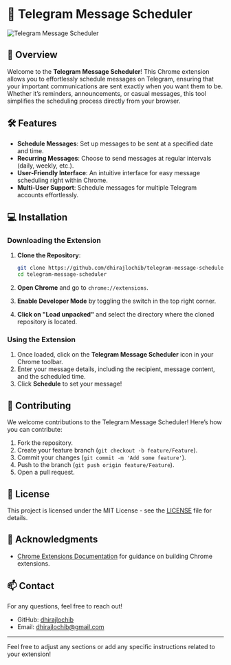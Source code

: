 
# 🚀 Telegram Message Scheduler

![Telegram Message Scheduler](https://img.shields.io/badge/Telegram-Message%20Scheduler-brightgreen)

## 📜 Overview

Welcome to the **Telegram Message Scheduler**! This Chrome extension allows you to effortlessly schedule messages on Telegram, ensuring that your important communications are sent exactly when you want them to be. Whether it’s reminders, announcements, or casual messages, this tool simplifies the scheduling process directly from your browser.

## 🛠 Features

- **Schedule Messages**: Set up messages to be sent at a specified date and time.
- **Recurring Messages**: Choose to send messages at regular intervals (daily, weekly, etc.).
- **User-Friendly Interface**: An intuitive interface for easy message scheduling right within Chrome.
- **Multi-User Support**: Schedule messages for multiple Telegram accounts effortlessly.

## 💻 Installation

### Downloading the Extension

1. **Clone the Repository**:
   ```bash
   git clone https://github.com/dhirajlochib/telegram-message-scheduler.git
   cd telegram-message-scheduler
   ```

2. **Open Chrome** and go to `chrome://extensions`.

3. **Enable Developer Mode** by toggling the switch in the top right corner.

4. **Click on "Load unpacked"** and select the directory where the cloned repository is located.

### Using the Extension

1. Once loaded, click on the **Telegram Message Scheduler** icon in your Chrome toolbar.
2. Enter your message details, including the recipient, message content, and the scheduled time.
3. Click **Schedule** to set your message!

## 🤖 Contributing

We welcome contributions to the Telegram Message Scheduler! Here’s how you can contribute:

1. Fork the repository.
2. Create your feature branch (`git checkout -b feature/Feature`).
3. Commit your changes (`git commit -m 'Add some feature'`).
4. Push to the branch (`git push origin feature/Feature`).
5. Open a pull request.

## 📜 License

This project is licensed under the MIT License - see the [LICENSE](LICENSE) file for details.

## 🤝 Acknowledgments

- [Chrome Extensions Documentation](https://developer.chrome.com/docs/extensions/mv3/) for guidance on building Chrome extensions.

## 📫 Contact

For any questions, feel free to reach out!

- GitHub: [dhirajlochib](https://github.com/dhirajlochib)
- Email: [dhirajlochib@gmail.com](mailto:dhirajlochib@gmail.com)

---

Feel free to adjust any sections or add any specific instructions related to your extension!